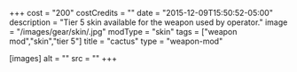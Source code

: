 +++
cost = "200"
costCredits = ""
date = "2015-12-09T15:50:52-05:00"
description = "Tier 5 skin available for the weapon used by operator."
image = "/images/gear/skin/.jpg"
modType = "skin"
tags = ["weapon mod","skin","tier 5"]
title = "cactus"
type = "weapon-mod"

[images]
  alt = ""
  src = ""
+++
